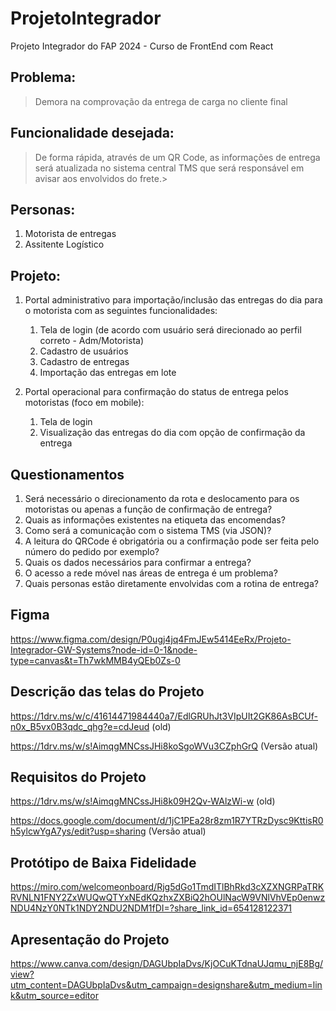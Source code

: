 # ProjetoIntegrador
Projeto Integrador do FAP 2024 - Curso de FrontEnd com React

## Problema:
>Demora na comprovação da entrega de carga no cliente final

## Funcionalidade desejada:
>De forma rápida, através de um QR Code, as informações de entrega será atualizada no sistema central TMS que será responsável
>em avisar aos envolvidos do frete.>

## Personas:
1. Motorista de entregas
2. Assitente Logístico

## Projeto:
1. Portal administrativo para importação/inclusão das entregas do dia para o motorista com as seguintes funcionalidades:
    1. Tela de login (de acordo com usuário será direcionado ao perfil correto - Adm/Motorista)
    2. Cadastro de usuários
    3. Cadastro de entregas
    4. Importação das entregas em lote

2. Portal operacional para confirmação do status de entrega pelos motoristas (foco em mobile):
    1. Tela de login
    2. Visualização das entregas do dia com opção de confirmação da entrega

## Questionamentos
1. Será necessário o direcionamento da rota e deslocamento para os motoristas ou apenas a função de confirmação de entrega?
2. Quais as informações existentes na etiqueta das encomendas?
3. Como será a comunicação com o sistema TMS (via JSON)?
4. A leitura do QRCode é obrigatória ou a confirmação pode ser feita pelo número do pedido por exemplo?
5. Quais os dados necessários para confirmar a entrega?
6. O acesso a rede móvel nas áreas de entrega é um problema?
7. Quais personas estão diretamente envolvidas com a rotina de entrega?

## Figma
https://www.figma.com/design/P0ugj4jq4FmJEw5414EeRx/Projeto-Integrador-GW-Systems?node-id=0-1&node-type=canvas&t=Th7wkMMB4yQEb0Zs-0

## Descrição das telas do Projeto
https://1drv.ms/w/c/41614471984440a7/EdlGRUhJt3VIpUIt2GK86AsBCUf-n0x_B5vx0B3qdc_qhg?e=cdJeud (old)

https://1drv.ms/w/s!AimqgMNCssJHi8koSgoWVu3CZphGrQ (Versão atual)

## Requisitos do Projeto
https://1drv.ms/w/s!AimqgMNCssJHi8k09H2Qv-WAlzWi-w (old)

https://docs.google.com/document/d/1jC1PEa28r8zm1R7YTRzDysc9KttisR0h5ylcwYgA7ys/edit?usp=sharing (Versão atual)

## Protótipo de Baixa Fidelidade
https://miro.com/welcomeonboard/Rjg5dGo1TmdITlBhRkd3cXZXNGRPaTRKRVNLN1FNY2ZxWUQwQTYxNEdKQzhxZXBiQ2hOUlNacW9VNlVhVEp0enwzNDU4NzY0NTk1NDY2NDU2NDM1fDI=?share_link_id=654128122371 

## Apresentação do Projeto
https://www.canva.com/design/DAGUbpIaDvs/KjOCuKTdnaUJqmu_njE8Bg/view?utm_content=DAGUbpIaDvs&utm_campaign=designshare&utm_medium=link&utm_source=editor